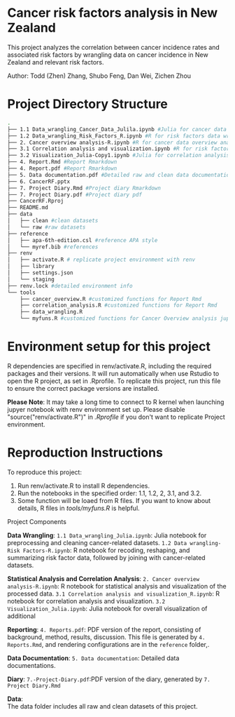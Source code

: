 # Cancer risk factors analysis in New Zealand

This project analyzes the correlation between cancer incidence rates and associated risk factors by wrangling data on cancer incidence in New Zealand and relevant risk factors.

Author: Todd (Zhen) Zhang, Shubo Feng, Dan Wei, Zichen Zhou

# Project Directory Structure
```bash
.
├── 1.1 Data_wrangling_Cancer_Data_Julila.ipynb #Julia for cancer data wrangling
├── 1.2 Data_wrangling_Risk_Factors_R.ipynb #R for risk factors data wrangling
├── 2. Cancer overview analysis-R.ipynb #R for cancer data overview analysis and visualization
├── 3.1 Correlation analysis and visualization.ipynb #R for risk factors correlation analysis and visualization
├── 3.2 Visualization_Julia-Copy1.ipynb #Julia for correlation analysis visualization
├── 4. Report.Rmd #Report Rmarkdown
├── 4. Report.pdf #Report Rmarkdown
├── 5. Data documentation.pdf #Detailed raw and clean data documentation
├── 6. CancerRF.pptx 
├── 7. Project Diary.Rmd #Project diary Rmarkdown
├── 7. Project Diary.pdf #Project diary pdf
├── CancerRF.Rproj
├── README.md
├── data
│   ├── clean #clean datasets
│   └── raw #raw datasets
├── reference
│   ├── apa-6th-edition.csl #reference APA style 
│   └── myref.bib #references
├── renv
│   ├── activate.R # replicate project environment with renv
│   ├── library
│   ├── settings.json
│   └── staging
├── renv.lock #detailed environment info
└── tools 
    ├── cancer_overview.R #customized functions for Report Rmd
    ├── correlation_analysis.R #customized functions for Report Rmd
    ├── data_wrangling.R
    └── myfuns.R #customized functions for Cancer Overview analysis jupyter notebook
```


# Environment setup for this project

R dependencies are specified in renv/activate.R, including the required packages and their versions. It will run automatically when use Rstudio to open the R project, as set in .Rprofile. To replicate this project, run this file to ensure the correct package versions are installed.

**Please Note**: It may take a long time to connect to R kernel when launching jupyer notebook with renv environment set up. Please disable "source("renv/activate.R")" in *.Rprofile* if you don't want to replicate Project environment.


# Reproduction Instructions

To reproduce this project:
1.	Run renv/activate.R to install R dependencies.
2.	Run the notebooks in the specified order: 1.1, 1.2, 2, 3.1, and 3.2.
3.	Some function will be loaed from R files. If you want to know about details, R files in *tools/myfuns.R* is helpful.

Project Components

**Data Wrangling**:
`1.1 Data_wrangling_Julia.ipynb`: Julia notebook for preprocessing and cleaning cancer-related datasets.
`1.2 Data wrangling-Risk Factors-R.ipynb`: R notebook for recoding, reshaping, and summarizing risk factor data, followed by joining with cancer-related datasets.

**Statistical Analysis and Correlation Analysis**:
`2. Cancer overview analysis-R.ipynb`: R notebook for statistical analysis and visualization of the processed data.
`3.1 Correlation analysis and visualization_R.ipynb`: R notebook for correlation analysis and visualization.
`3.2 Visualization_Julia.ipynb`: Julia notebook for overall visualization of additional

**Reporting**:
`4. Reports.pdf`: PDF version of the report, consisting of background, method, results, discussion. This file is generated by `4. Reports.Rmd`, and rendering configurations are in the `reference` folder,.

**Data Documentation**: 
`5. Data documentation`: Detailed data documentations.

**Diary**: 
`7.-Project-Diary.pdf`:PDF version of the diary, generated by `7. Project Diary.Rmd`

**Data**:  
The data folder includes all raw and clean datasets of this project. 




